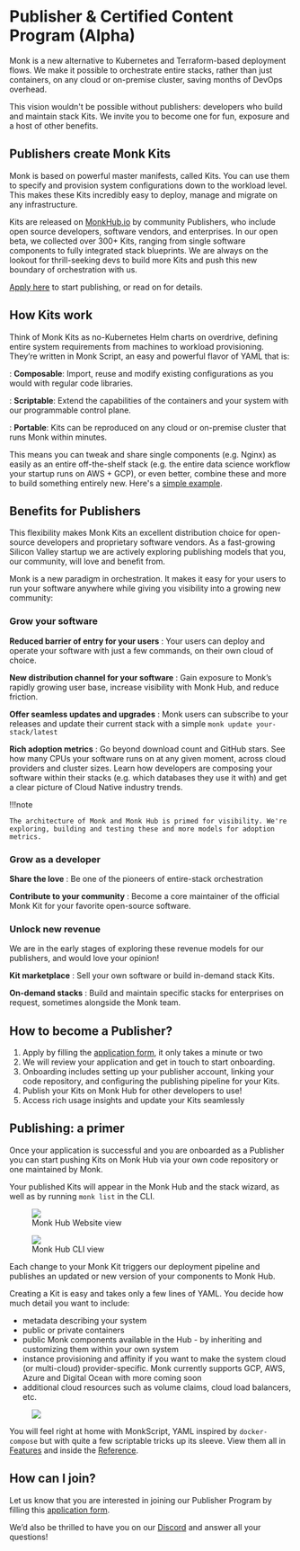 # Publisher & Certified Content Program (Alpha)

Monk is a new alternative to Kubernetes and Terraform-based deployment flows. We make it possible to orchestrate entire stacks, rather than just containers, on any cloud or on-premise cluster, saving months of DevOps overhead.

This vision wouldn't be possible without publishers: developers who build and maintain stack Kits. We invite you to become one for fun, exposure and a host of other benefits.

## Publishers create Monk Kits

Monk is based on powerful master manifests, called Kits. You can use them to specify and provision system configurations down to the workload level. This makes these Kits incredibly easy to deploy, manage and migrate on any infrastructure.

Kits are released on [MonkHub.io](https://monkhub.io) by community Publishers, who include open source developers, software vendors, and enterprises. In our open beta, we collected over 300+ Kits, ranging from single software components to fully integrated stack blueprints. We are always on the lookout for thrill-seeking devs to build more Kits and push this new boundary of orchestration with us.

​[Apply here](https://monk-io.typeform.com/to/SCkHZKPE) to start publishing, or read on for details.

## How Kits work

Think of Monk Kits as no-Kubernetes Helm charts on overdrive, defining entire system requirements from machines to workload provisioning. They’re written in Monk Script, an easy and powerful flavor of YAML that is:

: **Composable**: Import, reuse and modify existing configurations as you would with regular code libraries.

: **Scriptable**: Extend the capabilities of the containers and your system with our programmable control plane.

: **Portable**: Kits can be reproduced on any cloud or on-premise cluster that runs Monk within minutes.

This means you can tweak and share single components (e.g. Nginx) as easily as an entire off-the-shelf stack (e.g. the entire data science workflow your startup runs on AWS + GCP), or even better, combine these and more to build something entirely new. Here's a [simple example](./guides/basic-app.md).

## Benefits for Publishers

This flexibility makes Monk Kits an excellent distribution choice for open-source developers and proprietary software vendors. As a fast-growing Silicon Valley startup we are actively exploring publishing models that you, our community, will love and benefit from.

Monk is a new paradigm in orchestration. It makes it easy for your users to run your software anywhere while giving you visibility into a growing new community:

### Grow your software

**Reduced barrier of entry for your users**
: Your users can deploy and operate your software with just a few commands, on their own cloud of choice.

**New distribution channel for your software**
: Gain exposure to Monk’s rapidly growing user base, increase visibility with Monk Hub, and reduce friction.

**Offer seamless updates and upgrades**
: Monk users can subscribe to your releases and update their current stack with a simple `monk update your-stack/latest`

**Rich adoption metrics**
: Go beyond download count and GitHub stars. See how many CPUs your software runs on at any given moment, across cloud providers and cluster sizes. Learn how developers are composing your software within their stacks (e.g. which databases they use it with) and get a clear picture of Cloud Native industry trends.

!!!note

    The architecture of Monk and Monk Hub is primed for visibility. We're exploring, building and testing these and more models for adoption metrics.

### Grow as a developer

**Share the love**
: Be one of the pioneers of entire-stack orchestration

**Contribute to your community**
: Become a core maintainer of the official Monk Kit for your favorite open-source software.

### Unlock new revenue

We are in the early stages of exploring these revenue models for our publishers, and would love your opinion!

**Kit marketplace**
: Sell your own software or build in-demand stack Kits.

**On-demand stacks**
: Build and maintain specific stacks for enterprises on request, sometimes alongside the Monk team.

## How to become a Publisher?

1. Apply by filling the [application form](https://monk-io.typeform.com/to/SCkHZKPE), it only takes a minute or two
2. We will review your application and get in touch to start onboarding.
3. Onboarding includes setting up your publisher account, linking your code repository, and configuring the publishing pipeline for your Kits.
4. Publish your Kits on Monk Hub for other developers to use!
5. Access rich usage insights and update your Kits seamlessly

## Publishing: a primer

Once your application is successful and you are onboarded as a Publisher you can start pushing Kits on Monk Hub via your own code repository or one maintained by Monk.

Your published Kits will appear in the Monk Hub and the stack wizard, as well as by running `monk list` in the CLI.

<figure>
  <img src="/assets/publishers1.png" />
  <figcaption>Monk Hub Website view</figcaption>
</figure>

<figure>
  <img src="/assets/publishers2.png" />
  <figcaption>Monk Hub CLI view</figcaption>
</figure>

Each change to your Monk Kit triggers our deployment pipeline and publishes an updated or new version of your components to Monk Hub.

Creating a Kit is easy and takes only a few lines of YAML. You decide how much detail you want to include:

-   metadata describing your system
-   public or private containers
-   public Monk components available in the Hub - by inheriting and customizing them within your own system
-   instance provisioning and affinity if you want to make the system cloud (or multi-cloud) provider-specific. Monk currently supports GCP, AWS, Azure and Digital Ocean with more coming soon
-   additional cloud resources such as volume claims, cloud load balancers, etc.

<figure>
  <img src="/assets/publishers3.png" />
</figure>

You will feel right at home with MonkScript, YAML inspired by `docker-compose` but with quite a few scriptable tricks up its sleeve. View them all in [Features](features.md) and inside the [Reference](./monkscript/index.md).

## How can I join?

Let us know that you are interested in joining our Publisher Program by filling this [application form](https://monk-io.typeform.com/to/SCkHZKPE).

We’d also be thrilled to have you on our [Discord](https://discord.gg/2YGryc5) and answer all your questions!

